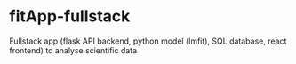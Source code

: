 # fitApp-fullstack
Fullstack app (flask API backend, python model (lmfit), SQL database, react frontend) to analyse scientific data
